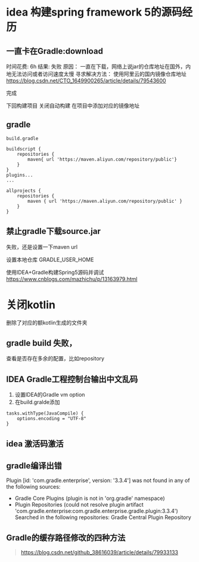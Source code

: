 # idea 构建spring framework 5的源码经历

##  一直卡在Gradle:download
时间花费: 6h
结果: 失败
原因： 一直在下载，网络上说jar的仓库地址在国外，内地无法访问或者访问速度太慢
寻求解决方法： 
使用阿里云的国内镜像仓库地址
https://blog.csdn.net/CTO_1649900265/article/details/79543600

完成

下回构建项目
关闭自动构建
在项目中添加对应的镜像地址

## gradle
```
build.gradle

buildscript {
	repositories {
		maven{ url 'https://maven.aliyun.com/repository/public'}
	}
}
plugins...
...

allprojects {
	repositories {
		maven { url 'https://maven.aliyun.com/repository/public' }
	}
}

```


## 禁止gradle下载source.jar
失败，还是设置一下maven url 

设置本地仓库
GRADLE_USER_HOME

使用IDEA+Gradle构建Spring5源码并调试
https://www.cnblogs.com/mazhichu/p/13163979.html


# 关闭kotlin
删除了对应的额kotlin生成的文件夹
## gradle build 失败， 
查看是否存在多余的配置，比如repository
## IDEA Gradle工程控制台输出中文乱码
1. 设置IDEA的Gradle vm option
2. 在build.gralde添加
```
tasks.withType(JavaCompile) {  
    options.encoding = "UTF-8"  
} 
```

## idea 激活码激活



## gradle编译出错

Plugin [id: 'com.gradle.enterprise', version: '3.3.4'] was not found in any of the following sources:

- Gradle Core Plugins (plugin is not in 'org.gradle' namespace)
- Plugin Repositories (could not resolve plugin artifact 'com.gradle.enterprise:com.gradle.enterprise.gradle.plugin:3.3.4')
  Searched in the following repositories:
    Gradle Central Plugin Repository

## Gradle的缓存路径修改的四种方法
>https://blog.csdn.net/github_38616039/article/details/79933133



